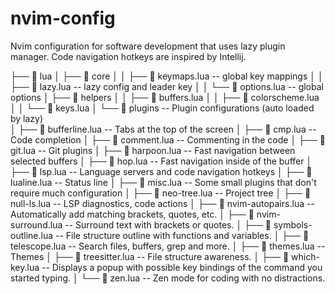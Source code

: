 # nvim-config

Nvim configuration for software development that uses lazy plugin manager.
Code navigation hotkeys are inspired by Intellij.

├──  lua
│   ├──  core
│   │   ├──  keymaps.lua       -- global key mappings
│   │   ├──  lazy.lua          -- lazy config and leader key
│   │   └──  options.lua       -- global options
│   ├──  helpers
│   │   ├──  buffers.lua
│   │   ├──  colorscheme.lua
│   │   └──  keys.lua
│   └──  plugins                   -- Plugin configurations (auto loaded by lazy)    
│       ├──  bufferline.lua        -- Tabs at the top of the screen
│       ├──  cmp.lua               -- Code completion
│       ├──  comment.lua           -- Commenting in the code
│       ├──  git.lua               -- Git plugins
│       ├──  harpoon.lua           -- Fast navigation between selected buffers
│       ├──  hop.lua               -- Fast navigation inside of the buffer
│       ├──  lsp.lua               -- Language servers and code navigation hotkeys
│       ├──  lualine.lua           -- Status line
│       ├──  misc.lua              -- Some small plugins that don't require much configuration
│       ├──  neo-tree.lua          -- Project tree
│       ├──  null-ls.lua           -- LSP diagnostics, code actions
│       ├──  nvim-autopairs.lua    -- Automatically add matching brackets, quotes, etc.
│       ├──  nvim-surround.lua     -- Surround text with brackets or quotes.
│       ├──  symbols-outline.lua   -- File structure outline with functions and variables.
│       ├──  telescope.lua         -- Search files, buffers, grep and more.
│       ├──  themes.lua            -- Themes
│       ├──  treesitter.lua        -- File structure awareness.
│       ├──  which-key.lua         -- Displays a popup with possible key bindings of the command you started typing.
│       └──  zen.lua               -- Zen mode for coding with no distractions.

